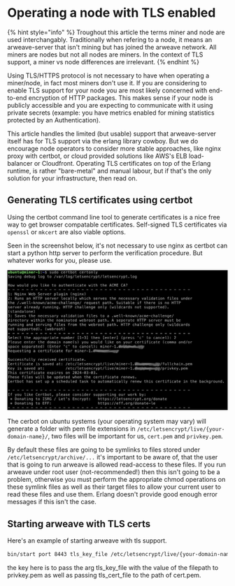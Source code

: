 # Operating a node with TLS enabled

{% hint style="info" %}
Troughout this article the terms miner and node are used interchangably. Traditionally when refering to a node, it means an arweave-server that isn't mining but has joined the arweave network. All miners are nodes but not all nodes are miners. In the context of TLS support, a miner vs node differences are irrelevant.
{% endhint %}

Using TLS/HTTPS protocol is not necessary to have when operating a miner/node, in fact most miners don't use it.
If you are considering to enable TLS support for your node you are most likely concerned with end-to-end encryption of HTTP packages. This makes sense if your node is publicly accessible and you are expecting to communicate with it using private secrets (example: you have metrics enabled for mining statistics protected by an Authentication).

This article handles the limited (but usable) support that arweave-server itself has for TLS support via the erlang library cowboy. But we do encourage node operators to consider more stable approaches, like nginx proxy with certbot, or cloud provided solutions like AWS's ELB load-balancer or Cloudfront. Operating TLS certificates on top of the Erlang runtime, is rather "bare-metal" and manual labour, but if that's the only solution for your infrastructure, then read on.

## Generating TLS certificates using certbot

Using the certbot command line tool to generate certificates is a nice free way to get browser compatable certificates. Self-signed TLS certificates via `openssl` or `mkcert` are also viable options.

Seen in the screenshot below, it's not necessary to use nginx as certbot can start a python http server to perform the verification procedure. But whatever works for you, please use.

 <img src="../.gitbook/assets/certbot_example.png" alt="Certbot certificates example" />

The cerbot on ubuntu systems (your operating system may vary) will generate a folder with pem file extensions in `/etc/letsencrypt/live/{your-domain-name}/`, two files will be important for us, `cert.pem` and `privkey.pem`.

By default these files are going to be symlinks to files stored under `/etc/letsencrypt/archive/...` it's important to be aware of, that the user that is going to run arweave is allowed read-access to these files. If you run arweave under root user (not-recommended!) then this isn't going to be a problem, otherwise you must perform the appropriate chmod operations on these symlink files as well as their target files to allow your current user to read these files and use them. Erlang doesn't provide good enough error messages if this isn't the case.

## Starting arweave with TLS certs

Here's an example of starting arweave with tls support.

```sh
bin/start port 8443 tls_key_file /etc/letsencrypt/live/{your-domain-name}/privkey.pem tls_cert_file /etc/letsencrypt/live/{your-domain-name}/cert.pem # rest of your arweave cli arguments
```

the key here is to pass the arg tls_key_file with the value of the filepath to privkey.pem as well as passing tls_cert_file to the path of cert.pem.
